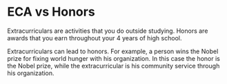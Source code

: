 # ECA vs Honors

Extracurriculars are activities that you do outside studying. Honors are awards that you earn throughout your 4 years of high school. 

Extracurriculars can lead to honors. For example, a person wins the Nobel prize for fixing world hunger with his organization. In this case the honor is the Nobel prize, while the extracurricular is his community service through his organization.
